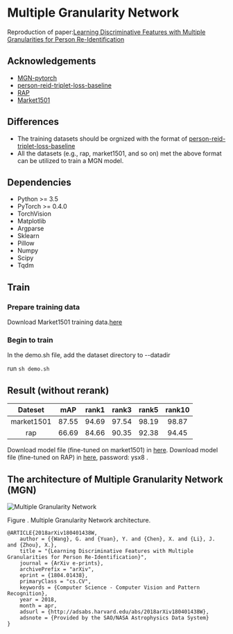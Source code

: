 # Multiple Granularity Network
Reproduction of paper:[Learning Discriminative Features with Multiple Granularities for Person Re-Identification](https://arxiv.org/abs/1804.01438v1)
## Acknowledgements
- [MGN-pytorch](https://github.com/seathiefwang/MGN-pytorch)
- [person-reid-triplet-loss-baseline](https://github.com/huanghoujing/person-reid-triplet-loss-baseline)
- [RAP](https://github.com/dangweili/RAP)
- [Market1501](http://www.liangzheng.org/Project/project_reid.html)

## Differences
- The training datasets should be orgnized with the format of [person-reid-triplet-loss-baseline](https://github.com/huanghoujing/person-reid-triplet-loss-baseline)
- All the datasets (e.g., rap, market1501, and so on) met the above format can be utilized to train a MGN model.

## Dependencies

- Python >= 3.5
- PyTorch >= 0.4.0
- TorchVision
- Matplotlib
- Argparse
- Sklearn
- Pillow
- Numpy
- Scipy
- Tqdm

## Train

### Prepare training data

Download Market1501 training data.[here](http://www.liangzheng.org/Project/project_reid.html)

### Begin to train

In the demo.sh file, add the dataset directory to --datadir

run `sh demo.sh`

##  Result (without rerank)

| Dateset | mAP | rank1 | rank3 | rank5 | rank10 |
| :------: | :------: | :------: | :------: | :------: | :------: |
| market1501 | 87.55 | 94.69 | 97.54 | 98.19 | 98.87 |
| rap | 66.69 | 84.66 | 90.35 | 92.38 | 94.45 |

Download model file (fine-tuned on market1501) in [here](https://pan.baidu.com/s/1DbZsT16yIITTkmjRW1ifWQ).
Download model file (fine-tuned on RAP) in [here](https://pan.baidu.com/s/1hOlJWi1pfiB-_LNjki0uug), password: ysx8 .

## The architecture of Multiple Granularity Network (MGN)
![Multiple Granularity Network](https://pic2.zhimg.com/80/v2-90a8763a0b7aa86d9152492eb3f85899_hd.jpg)

Figure . Multiple Granularity Network architecture.

```text
@ARTICLE{2018arXiv180401438W,
    author = {{Wang}, G. and {Yuan}, Y. and {Chen}, X. and {Li}, J. and {Zhou}, X.},
    title = "{Learning Discriminative Features with Multiple Granularities for Person Re-Identification}",
    journal = {ArXiv e-prints},
    archivePrefix = "arXiv",
    eprint = {1804.01438},
    primaryClass = "cs.CV",
    keywords = {Computer Science - Computer Vision and Pattern Recognition},
    year = 2018,
    month = apr,
    adsurl = {http://adsabs.harvard.edu/abs/2018arXiv180401438W},
    adsnote = {Provided by the SAO/NASA Astrophysics Data System}
}
```
